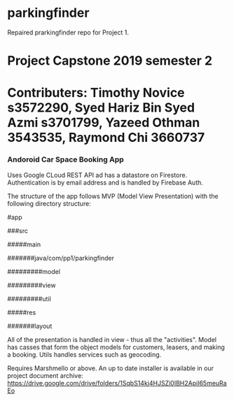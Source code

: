 # parkingfinder
Repaired prarkingfinder repo for Project 1.
# Project Capstone 2019 semester 2
# Contributers: Timothy Novice s3572290, Syed Hariz Bin Syed Azmi s3701799, Yazeed Othman 3543535, Raymond Chi 3660737

### Andoroid Car Space Booking App
Uses Google CLoud REST API ad has a datastore on Firestore. Authentication is by email address and is handled by Firebase Auth.

The structure of the app follows MVP (Model View Presentation) with the following directory structure:

#app


###src


#####main


#######java/com/pp1/parkingfinder


#########model


#########view


#########util


#####res


#######layout

All of the presentation is handled in view - thus all the "activities". Model has casses that form the object models for customers, leasers, 
and making a booking. Utils handles services such as geocoding.

Requires Marshmello or above.
An up to date installer is available in our project document archive:
https://drive.google.com/drive/folders/1SqbS14kj4HJSZi0IBH2ApiI65meuRaEo



